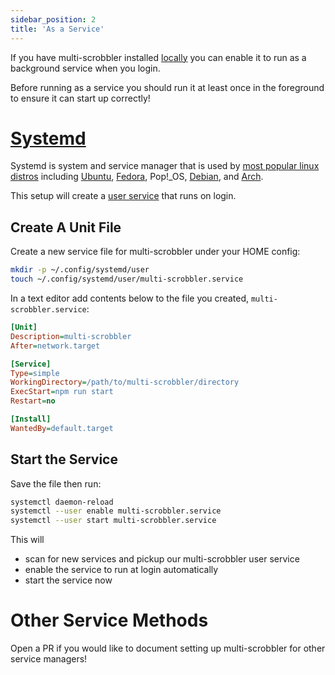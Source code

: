 ```yaml
---
sidebar_position: 2
title: 'As a Service'
---
```


If you have multi-scrobbler installed [locally](installation.mdx#nodejs) you can enable it to run as a background service when you login.

Before running as a service you should run it at least once in the foreground to ensure it can start up correctly!

# [Systemd](https://systemd.io/)

Systemd is system and service manager that is used by [most popular linux distros](https://en.wikipedia.org/wiki/Systemd#Adoption) including [Ubuntu](https://wiki.ubuntu.com/SystemdForUpstartUsers), [Fedora](https://docs.fedoraproject.org/en-US/quick-docs/understanding-and-administering-systemd/), Pop!_OS, [Debian](https://wiki.debian.org/systemd), and [Arch](https://wiki.archlinux.org/title/systemd).

This setup will create a [user service](https://wiki.archlinux.org/title/systemd/User) that runs on login.

## Create A Unit File

Create a new service file for multi-scrobbler under your HOME config:

```bash
mkdir -p ~/.config/systemd/user
touch ~/.config/systemd/user/multi-scrobbler.service
```

In a text editor add contents below to the file you created, `multi-scrobbler.service`:

```ini
[Unit]
Description=multi-scrobbler
After=network.target

[Service]
Type=simple
WorkingDirectory=/path/to/multi-scrobbler/directory
ExecStart=npm run start
Restart=no

[Install]
WantedBy=default.target
```

## Start the Service

Save the file then run:

```bash
systemctl daemon-reload
systemctl --user enable multi-scrobbler.service
systemctl --user start multi-scrobbler.service
```

This will

* scan for new services and pickup our multi-scrobbler user service
* enable the service to run at login automatically
* start the service now

# Other Service Methods

Open a PR if you would like to document setting up multi-scrobbler for other service managers!

